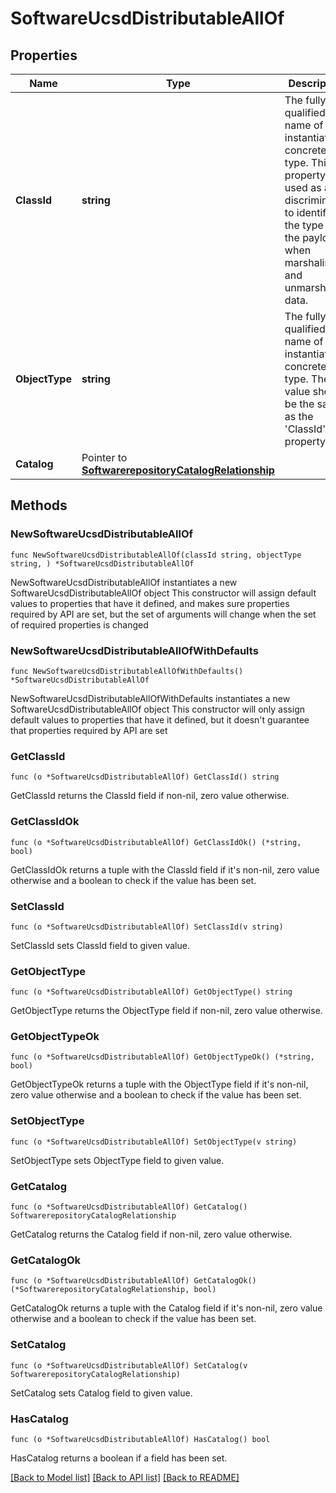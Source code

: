 # SoftwareUcsdDistributableAllOf

## Properties

Name | Type | Description | Notes
------------ | ------------- | ------------- | -------------
**ClassId** | **string** | The fully-qualified name of the instantiated, concrete type. This property is used as a discriminator to identify the type of the payload when marshaling and unmarshaling data. | [default to "software.UcsdDistributable"]
**ObjectType** | **string** | The fully-qualified name of the instantiated, concrete type. The value should be the same as the &#39;ClassId&#39; property. | [default to "software.UcsdDistributable"]
**Catalog** | Pointer to [**SoftwarerepositoryCatalogRelationship**](softwarerepository.Catalog.Relationship.md) |  | [optional] 

## Methods

### NewSoftwareUcsdDistributableAllOf

`func NewSoftwareUcsdDistributableAllOf(classId string, objectType string, ) *SoftwareUcsdDistributableAllOf`

NewSoftwareUcsdDistributableAllOf instantiates a new SoftwareUcsdDistributableAllOf object
This constructor will assign default values to properties that have it defined,
and makes sure properties required by API are set, but the set of arguments
will change when the set of required properties is changed

### NewSoftwareUcsdDistributableAllOfWithDefaults

`func NewSoftwareUcsdDistributableAllOfWithDefaults() *SoftwareUcsdDistributableAllOf`

NewSoftwareUcsdDistributableAllOfWithDefaults instantiates a new SoftwareUcsdDistributableAllOf object
This constructor will only assign default values to properties that have it defined,
but it doesn't guarantee that properties required by API are set

### GetClassId

`func (o *SoftwareUcsdDistributableAllOf) GetClassId() string`

GetClassId returns the ClassId field if non-nil, zero value otherwise.

### GetClassIdOk

`func (o *SoftwareUcsdDistributableAllOf) GetClassIdOk() (*string, bool)`

GetClassIdOk returns a tuple with the ClassId field if it's non-nil, zero value otherwise
and a boolean to check if the value has been set.

### SetClassId

`func (o *SoftwareUcsdDistributableAllOf) SetClassId(v string)`

SetClassId sets ClassId field to given value.


### GetObjectType

`func (o *SoftwareUcsdDistributableAllOf) GetObjectType() string`

GetObjectType returns the ObjectType field if non-nil, zero value otherwise.

### GetObjectTypeOk

`func (o *SoftwareUcsdDistributableAllOf) GetObjectTypeOk() (*string, bool)`

GetObjectTypeOk returns a tuple with the ObjectType field if it's non-nil, zero value otherwise
and a boolean to check if the value has been set.

### SetObjectType

`func (o *SoftwareUcsdDistributableAllOf) SetObjectType(v string)`

SetObjectType sets ObjectType field to given value.


### GetCatalog

`func (o *SoftwareUcsdDistributableAllOf) GetCatalog() SoftwarerepositoryCatalogRelationship`

GetCatalog returns the Catalog field if non-nil, zero value otherwise.

### GetCatalogOk

`func (o *SoftwareUcsdDistributableAllOf) GetCatalogOk() (*SoftwarerepositoryCatalogRelationship, bool)`

GetCatalogOk returns a tuple with the Catalog field if it's non-nil, zero value otherwise
and a boolean to check if the value has been set.

### SetCatalog

`func (o *SoftwareUcsdDistributableAllOf) SetCatalog(v SoftwarerepositoryCatalogRelationship)`

SetCatalog sets Catalog field to given value.

### HasCatalog

`func (o *SoftwareUcsdDistributableAllOf) HasCatalog() bool`

HasCatalog returns a boolean if a field has been set.


[[Back to Model list]](../README.md#documentation-for-models) [[Back to API list]](../README.md#documentation-for-api-endpoints) [[Back to README]](../README.md)


